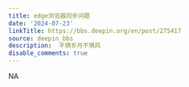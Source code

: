 ```yaml
---
title: edge浏览器同步问题
date: '2024-07-23'
linkTitle: https://bbs.deepin.org/en/post/275417
source: deepin_bbs
description:  不惧岁月不惧风 
disable_comments: true
---
```

NA
